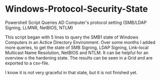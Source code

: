 # Windows-Protocol-Security-State
Powershell Script Queries AD Computer's protocol setting (SMB/LDAP Signing, LLMNR, NetBIOS, NTLM)

This script began with 5 lines to query the SMB1 state of Windows Computers in an Actice Directory Environment.
Over some months I added more queries, to get the state of SMB Signing, LDAP Signing, Link-local Multicast Name Resolution, NetBIOS and NTLM.
It can be helpful for an overview o the hardening state.
The results can be seen in a Grid and are exported to a csv-file.



I know it is not very graceful in that state, but it is not finished yet.







